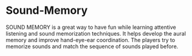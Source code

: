 # Sound-Memory

SOUND MEMORY is a great way to have fun while learning attentive listening and sound memorization techniques. It helps develop the aural memory and improve hand-eye-ear coordination. The players try to memorize sounds and match the sequence of sounds played before.
